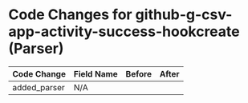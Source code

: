 # Code Changes for github-g-csv-app-activity-success-hookcreate (Parser)

| Code Change | Field Name | Before | After |
|-------------|------------|--------|-------|
| added_parser | N/A |  |  |